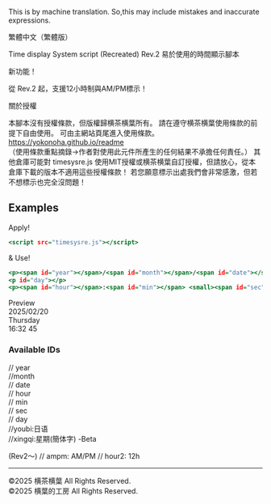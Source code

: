 

This is by machine translation. So,this may include mistakes and inaccurate expressions.  

繁體中文（繁體版）

Time display System script (Recreated) Rev.2
易於使用的時間顯示腳本  

新功能！  

從 Rev.2 起，支援12小時制與AM/PM標示！  

關於授權  

本腳本沒有授權條款，但版權歸横茶横葉所有。
請在遵守横茶横葉使用條款的前提下自由使用。
可由主網站頁尾進入使用條款。
https://yokonoha.github.io/readme  
（使用條款重點摘錄→作者對使用此元件所產生的任何結果不承擔任何責任。）
其他倉庫可能對 timesysre.js 使用MIT授權或横茶横葉自訂授權，但請放心，從本倉庫下載的版本不適用這些授權條款！
若您願意標示出處我們會非常感激，但若不想標示也完全沒問題！


## Examples  
Apply!  
```html.html
<script src="timesysre.js"></script>
```
& Use!  
```usecase.html
<p><span id="year"></span>/<span id="month"></span>/<span id="date"></span></p>
<p id="day"></p>
<p><span id="hour"></span>:<span id="min"></span> <small><span id="sec"></span></small></p>
```
Preview  
2025/02/20  
Thursday  
16:32 45  

### Available IDs  
// year  
//month  
// date  
// hour  
//  min  
//  sec  
//  day  
//youbi:日语  
//xingqi:星期(簡体字) -Beta  

(Rev2〜)
// ampm: AM/PM
// hour2: 12h

***************************
©2025 横茶横葉 All Rights Reserved.  
©2025 横葉的工房 All Rights Reserved.    
